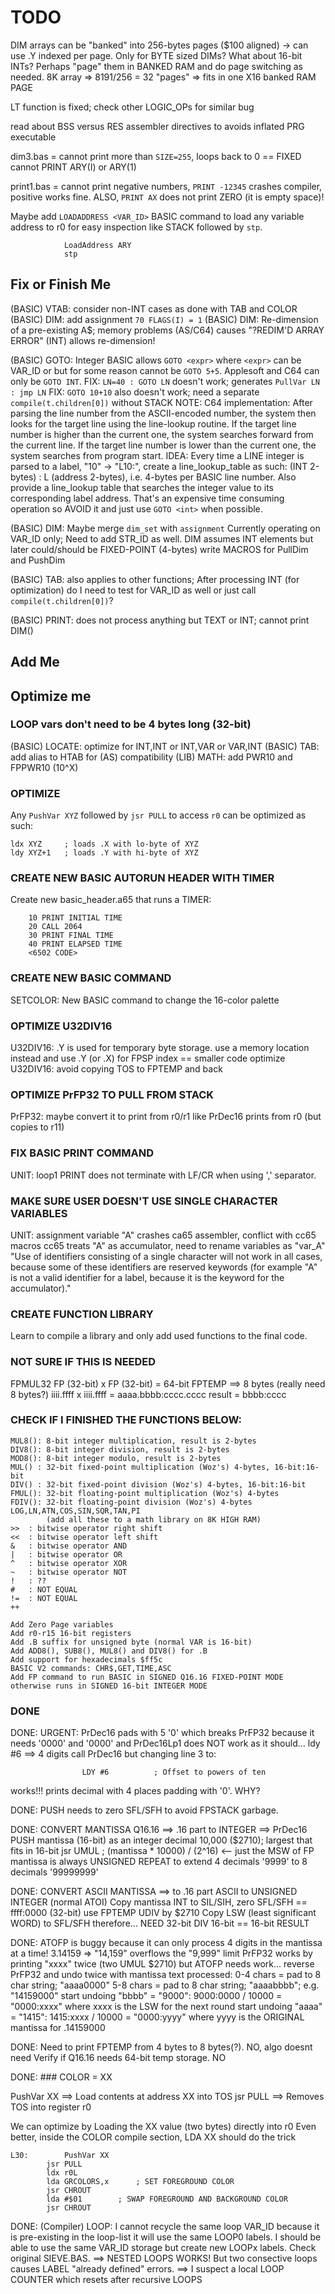 # TODO

DIM arrays can be "banked" into 256-bytes pages ($100 aligned) -> can use .Y indexed per page. Only for BYTE sized
        DIMs? What about 16-bit INTs? Perhaps "page" them in BANKED RAM and do page switching as needed.
        8K array => 8191/256 = 32 "pages" => fits in one X16 banked RAM PAGE

LT function is fixed; check other LOGIC_OPs for similar bug

read about BSS versus RES assembler directives to avoids inflated PRG executable

dim3.bas =      cannot print more than `SIZE=255`, loops back to 0 == FIXED
                cannot PRINT ARY(I) or ARY(1)

print1.bas = cannot print negative numbers, `PRINT -12345` crashes compiler, positive works fine.
        ALSO, `PRINT AX` does not print ZERO (it is empty space)!

Maybe add `LOADADDRESS <VAR_ID>` BASIC command to load any variable address to r0 for easy inspection like STACK
    followed by `stp`.

```
    		LoadAddress ARY
			stp
```

## Fix or Finish Me

(BASIC) VTAB: consider non-INT cases as done with TAB and COLOR
(BASIC) DIM: add assignment `70 FLAGS(I) = 1`
(BASIC) DIM: Re-dimension of a pre-existing A$; memory problems
        (AS/C64) causes "?REDIM'D ARRAY ERROR"
        (INT) allows re-dimension!

(BASIC) GOTO: Integer BASIC allows `GOTO <expr>` where `<expr>` can be VAR_ID or <expression> but
        for some reason cannot be `GOTO 5+5`. Applesoft and C64 can only be `GOTO INT`.
        FIX: `LN=40 : GOTO LN` doesn't work; generates `PullVar LN : jmp LN` 
        FIX: `GOTO 10+10` also doesn't work; need a separate `compile(t.children[0])` without STACK
        NOTE: C64 implementation: After parsing the line number from the ASCII-encoded number, the system then looks for the target line using the line-lookup routine. If the target line number is higher than the current one, the system searches forward from the current line. If the target line number is lower than the current one, the system searches from program start.
        IDEA: Every time a LINE integer is parsed to a label, "10" -> "L10:", create a line_lookup_table as such: <expr> (INT 2-bytes) : L<int> (address 2-bytes), i.e. 4-bytes per BASIC line number. Also provide a line_lookup table that searches the <expr> integer value to its corresponding label address. That's an expensive time consuming operation so AVOID it and just use `GOTO <int>` when possible.

(BASIC) DIM: Maybe merge `dim_set` with `assignment`
        Currently operating on VAR_ID only; Need to add STR_ID as well.
        DIM assumes INT elements but later could/should be FIXED-POINT (4-bytes)
        write MACROS for PullDim and PushDim

(BASIC) TAB: also applies to other functions; After processing INT (for optimization) do I need to test
        for VAR_ID as well or just call `compile(t.children[0])`?

(BASIC) PRINT: does not process anything but TEXT or INT; cannot print DIM(<expr>)

## Add Me

## Optimize me

### LOOP vars don't need to be 4 bytes long (32-bit)

(BASIC) LOCATE: optimize for INT,INT or INT,VAR or VAR,INT
(BASIC) TAB: add alias to HTAB for (AS) compatibility
(LIB) MATH: add PWR10 and FPPWR10 (10^X)

### OPTIMIZE

Any `PushVar XYZ` followed by `jsr PULL` to access `r0` can be optimized as such:

```
ldx XYZ     ; loads .X with lo-byte of XYZ
ldy XYZ+1   ; loads .Y with hi-byte of XYZ
```

### CREATE NEW BASIC AUTORUN HEADER WITH TIMER

Create new basic_header.a65 that runs a TIMER:
```
    10 PRINT INITIAL TIME
    20 CALL 2064
    30 PRINT FINAL TIME
    40 PRINT ELAPSED TIME
    <6502 CODE>
```
### CREATE NEW BASIC COMMAND

SETCOLOR: New BASIC command to change the 16-color palette

### OPTIMIZE U32DIV16

U32DIV16: .Y is used for temporary byte storage.
    use a memory location instead and use .Y (or .X) for FPSP index == smaller code
    optimize U32DIV16: avoid copying TOS to FPTEMP and back

### OPTIMIZE PrFP32 TO PULL FROM STACK

PrFP32: maybe convert it to print from r0/r1 like PrDec16 prints from r0 (but copies to r11)

### FIX BASIC PRINT COMMAND

UNIT: loop1
    PRINT does not terminate with LF/CR when using ',' separator.

### MAKE SURE USER DOESN'T USE SINGLE CHARACTER VARIABLES

UNIT: assignment
    variable "A" crashes ca65 assembler, conflict with cc65 macros
    cc65 treats "A" as accumulator, need to rename variables as "var_A"
    "Use of identifiers consisting of a single character will not work in all cases, because some of these identifiers are reserved keywords (for example "A" is not a valid identifier for a label, because it is the keyword for the accumulator)."

### CREATE FUNCTION LIBRARY

Learn to compile a library and only add used functions to the final code.

### NOT SURE IF THIS IS NEEDED

FPMUL32
FP (32-bit) x FP (32-bit) = 64-bit FPTEMP ==> 8 bytes (really need 8 bytes?)
iiii.ffff x iiii.ffff = aaaa.bbbb:cccc.cccc
result = bbbb:cccc

### CHECK IF I FINISHED THE FUNCTIONS BELOW:

```
MUL8(): 8-bit integer multiplication, result is 2-bytes
DIV8(): 8-bit integer division, result is 2-bytes
MOD8(): 8-bit integer modulo, result is 2-bytes
MUL() : 32-bit fixed-point multiplication (Woz's) 4-bytes, 16-bit:16-bit
DIV() : 32-bit fixed-point division (Woz's) 4-bytes, 16-bit:16-bit
FMUL(): 32-bit floating-point multiplication (Woz's) 4-bytes
FDIV(): 32-bit floating-point division (Woz's) 4-bytes
LOG,LN,ATN,COS,SIN,SQR,TAN,PI
        (add all these to a math library on 8K HIGH RAM)
>>  : bitwise operator right shift 
<<  : bitwise operator left shift
&   : bitwise operator AND
|   : bitwise operator OR
^   : bitwise operator XOR
~   : bitwise operator NOT
!   : ??
#   : NOT EQUAL
!=  : NOT EQUAL
++

Add Zero Page variables
Add r0-r15 16-bit registers
Add .B suffix for unsigned byte (normal VAR is 16-bit)
Add ADD8(), SUB8(), MUL8() and DIV8() for .B
Add support for hexadecimals $ff5c
BASIC V2 commands: CHR$,GET,TIME,ASC
Add FP command to run BASIC in SIGNED Q16.16 FIXED-POINT MODE otherwise runs in SIGNED 16-bit INTEGER MODE
```

### DONE

DONE: URGENT: PrDec16 pads with 5 '0' which breaks PrFP32 because it needs '0000' and '0000'
        and PrDec16Lp1 does NOT work as it should... ldy #6 ==> 4 digits
        call PrDec16 but changing line 3 to:
```
                LDY #6			; Offset to powers of ten
```

works!!! prints decimal with 4 places padding with '0'. WHY?

DONE: PUSH needs to zero SFL/SFH to avoid FPSTACK garbage.

DONE: CONVERT MANTISSA Q16.16 ==> .16 part to INTEGER ==> PrDec16
		PUSH mantissa (16-bit) as an integer
		decimal 10,000 ($2710); largest that fits in 16-bit
        jsr UMUL	; (mantissa * 10000) / (2^16) <-- just the MSW of FP
        mantissa is always UNSIGNED
        REPEAT to extend 4 decimals '9999' to 8 decimals '99999999'

DONE:   CONVERT ASCII MANTISSA ==> to .16 part
        ASCII to UNSIGNED INTEGER (normal ATOI)
        Copy mantissa INT to SIL/SIH, zero SFL/SFH == ffff:0000 (32-bit) use FPTEMP
        UDIV by $2710
        Copy LSW (least significant WORD) to SFL/SFH
        therefore... NEED 32-bit DIV 16-bit == 16-bit RESULT

DONE: ATOFP is buggy because it can only process 4 digits in the mantissa at a time!
    3.14159 => "14,159" overflows the "9,999" limit
    PrFP32 works by printing "xxxx" twice (two UMUL $2710)
    but ATOFP needs work... reverse PrFP32 and undo twice with mantissa text processed:
    0-4 chars = pad to 8 char string; "aaaa0000"
    5-8 chars = pad to 8 char string; "aaaabbbb"; e.g. "14159000"
    start undoing "bbbb" = "9000":
        9000:0000 / 10000 = "0000:xxxx" where xxxx is the LSW for the next round
    start undoing "aaaa" = "1415":
        1415:xxxx / 10000 = "0000:yyyy" where yyyy is the ORIGINAL mantissa for .14159000

DONE:   Need to print FPTEMP from 4 bytes to 8 bytes(?). NO, algo doesnt need
        Verify if Q16.16 needs 64-bit temp storage. NO

DONE: ### COLOR = XX

PushVar XX ==> Load contents at address XX into TOS
jsr PULL ==> Removes TOS into register r0

We can optimize by Loading the XX value (two bytes) directly into r0
Even better, inside the COLOR compile section, LDA XX should do the trick

```
L30:		PushVar XX
		jsr PULL
		ldx r0L
		lda GRCOLORS,x		; SET FOREGROUND COLOR
		jsr CHROUT
		lda #$01		; SWAP FOREGROUND AND BACKGROUND COLOR
		jsr CHROUT
```
DONE: (Compiler) LOOP: I cannot recycle the same loop VAR_ID because it is pre-existing in the loop-list
                it will use the same LOOP0 labels. I should be able to use the same VAR_ID storage
                but create new LOOPx labels. Check original SIEVE.BAS.
            ==> NESTED LOOPS WORKS! But two consective loops causes LABEL "already defined" errors.
            ==> I suspect a local LOOP COUNTER which resets after recursive LOOPS

